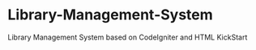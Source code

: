 Library-Management-System
=========================

Library Management System based on CodeIgniter and HTML KickStart

